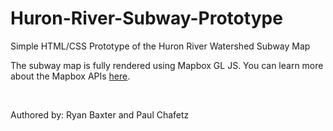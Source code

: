 # Huron-River-Subway-Prototype
Simple HTML/CSS Prototype of the Huron River Watershed Subway Map

The subway map is fully rendered using Mapbox GL JS. You can learn more about the Mapbox APIs [here](https://docs.mapbox.com/mapbox-gl-js/guides/).

<br />

Authored by: Ryan Baxter and Paul Chafetz